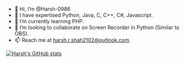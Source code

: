 - 👋 Hi, I’m @Harsh-0986
- 👀 I have expertised Python, Java, C, C++, C#, Javascript.
- 🌱 I’m currently learning PHP.
- 💞️ I’m looking to collaborate on Screen Recorder in Python (Similar to OBS).
- 📫 Reach me at harsh.r.shah2102@outlook.com.

[![Harsh's GitHub stats](https://github-readme-stats.vercel.app/api?username=Harsh-0986&theme=Dracula)](https://github.com/anuraghazra/github-readme-stats)

<!---
Harsh-0986/Harsh-0986 is a ✨ special ✨ repository because its `README.md` (this file) appears on your GitHub profile.
You can click the Preview link to take a look at your changes.
--->
